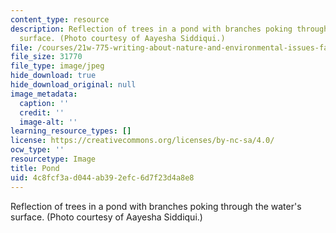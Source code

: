 ```yaml
---
content_type: resource
description: Reflection of trees in a pond with branches poking through the water's
  surface. (Photo courtesy of Aayesha Siddiqui.)
file: /courses/21w-775-writing-about-nature-and-environmental-issues-fall-2006/4c8fcf3ad044ab392efc6d7f23d4a8e8_chp_pond.jpg
file_size: 31770
file_type: image/jpeg
hide_download: true
hide_download_original: null
image_metadata:
  caption: ''
  credit: ''
  image-alt: ''
learning_resource_types: []
license: https://creativecommons.org/licenses/by-nc-sa/4.0/
ocw_type: ''
resourcetype: Image
title: Pond
uid: 4c8fcf3a-d044-ab39-2efc-6d7f23d4a8e8
---
```

Reflection of trees in a pond with branches poking through the water's surface. (Photo courtesy of Aayesha Siddiqui.)